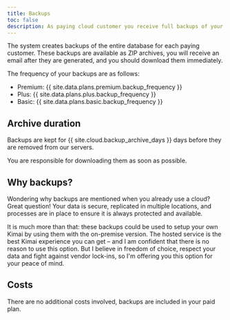 ```yaml
---
title: Backups
toc: false
description: As paying cloud customer you receive full backups of your data
---
```

 
The system creates backups of the entire database for each paying customer.
These backups are available as ZIP archives, you will receive an email after they are generated, and you should download them immediately.

The frequency of your backups are as follows:

- Premium: {{ site.data.plans.premium.backup_frequency }}
- Plus: {{ site.data.plans.plus.backup_frequency }}
- Basic: {{ site.data.plans.basic.backup_frequency }}

## Archive duration

Backups are kept for {{ site.cloud.backup_archive_days }} days before they are removed from our servers.

You are responsible for downloading them as soon as possible.

## Why backups?

Wondering why backups are mentioned when you already use a cloud?
Great question! Your data is secure, replicated in multiple locations, and processes are in place to ensure it is always protected and available.

It is much more than that: these backups could be used to setup your own Kimai by using them with the on-premise version.
The hosted service is the best Kimai experience you can get &ndash; and I am confident that there is no reason to use this option.
But I believe in freedom of choice, respect your data and fight against vendor lock-ins, so I'm offering you this option for your peace of mind.

## Costs

There are no additional costs involved, backups are included in your paid plan.
